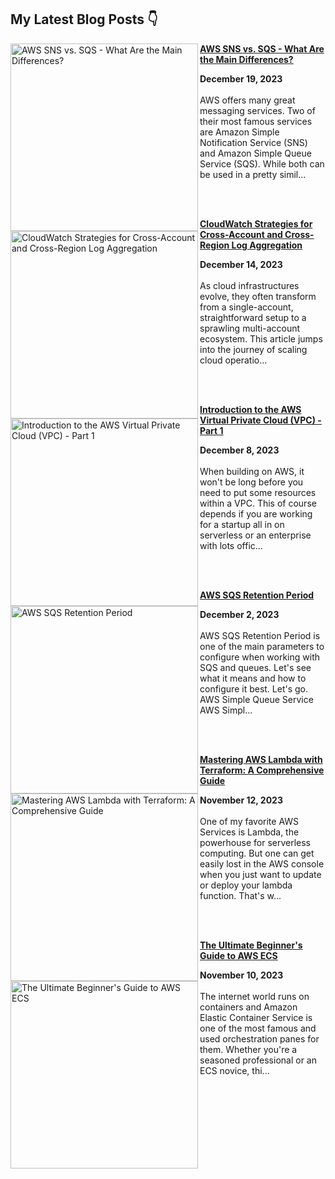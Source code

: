 ## My Latest Blog Posts 👇

<!-- HASHNODE_BLOG:START -->
<p align="left"><a href="https://blog.awsfundamentals.com/aws-sns-vs-sqs-what-are-the-main-differences" title="AWS SNS vs. SQS - What Are the Main Differences?"><img src="https://cdn.hashnode.com/res/hashnode/image/upload/v1704182427606/1f43f4a7-03d5-4936-8db6-269abdff1e3c.png" alt="AWS SNS vs. SQS - What Are the Main Differences?" width="300px" align="left" /></a><a href="https://blog.awsfundamentals.com/aws-sns-vs-sqs-what-are-the-main-differences" title="AWS SNS vs. SQS - What Are the Main Differences?"><strong>AWS SNS vs. SQS - What Are the Main Differences?</strong></a><div><strong>December 19, 2023</strong></div><br/>AWS offers many great messaging services. Two of their most famous services are Amazon Simple Notification Service (SNS) and Amazon Simple Queue Service (SQS). While both can be used in a pretty simil...</p><br/><br/>

<p align="left"><a href="https://blog.awsfundamentals.com/cloudwatch-logs-strategies-for-cross-account-and-cross-region-aggregation" title="CloudWatch Strategies for Cross-Account and Cross-Region Log Aggregation"><img src="https://cdn.hashnode.com/res/hashnode/image/upload/v1702029599187/23e6bc11-a4b9-4ad1-b36a-dd50ba4b2292.png" alt="CloudWatch Strategies for Cross-Account and Cross-Region Log Aggregation" width="300px" align="left" /></a><a href="https://blog.awsfundamentals.com/cloudwatch-logs-strategies-for-cross-account-and-cross-region-aggregation" title="CloudWatch Strategies for Cross-Account and Cross-Region Log Aggregation"><strong>CloudWatch Strategies for Cross-Account and Cross-Region Log Aggregation</strong></a><div><strong>December 14, 2023</strong></div><br/>As cloud infrastructures evolve, they often transform from a single-account, straightforward setup to a sprawling multi-account ecosystem.
This article jumps into the journey of scaling cloud operatio...</p><br/><br/>

<p align="left"><a href="https://blog.awsfundamentals.com/amazon-vpc-introduction-part-1" title="Introduction to the AWS Virtual Private Cloud (VPC) - Part 1"><img src="https://cdn.hashnode.com/res/hashnode/image/upload/v1700818469011/248478fc-98fb-4eaa-8eae-b50d2488047b.png" alt="Introduction to the AWS Virtual Private Cloud (VPC) - Part 1" width="300px" align="left" /></a><a href="https://blog.awsfundamentals.com/amazon-vpc-introduction-part-1" title="Introduction to the AWS Virtual Private Cloud (VPC) - Part 1"><strong>Introduction to the AWS Virtual Private Cloud (VPC) - Part 1</strong></a><div><strong>December 8, 2023</strong></div><br/>When building on AWS, it won't be long before you need to put some resources within a VPC. This of course depends if you are working for a startup all in on serverless or an enterprise with lots offic...</p><br/><br/>

<p align="left"><a href="https://blog.awsfundamentals.com/aws-sqs-retention-period" title="AWS SQS Retention Period"><img src="https://cdn.hashnode.com/res/hashnode/image/upload/v1704180599053/c5d3a148-6ea9-461c-810f-30847cdbf0ae.png" alt="AWS SQS Retention Period" width="300px" align="left" /></a><a href="https://blog.awsfundamentals.com/aws-sqs-retention-period" title="AWS SQS Retention Period"><strong>AWS SQS Retention Period</strong></a><div><strong>December 2, 2023</strong></div><br/>AWS SQS Retention Period is one of the main parameters to configure when working with SQS and queues. Let's see what it means and how to configure it best.
Let's go.
AWS Simple Queue Service
AWS Simpl...</p><br/><br/>

<p align="left"><a href="https://blog.awsfundamentals.com/aws-lambda-with-terraform" title="Mastering AWS Lambda with Terraform: A Comprehensive Guide"><img src="https://cdn.hashnode.com/res/hashnode/image/upload/v1699631364851/2a98313b-0c64-4d05-8d0a-abdabcd8a8de.png" alt="Mastering AWS Lambda with Terraform: A Comprehensive Guide" width="300px" align="left" /></a><a href="https://blog.awsfundamentals.com/aws-lambda-with-terraform" title="Mastering AWS Lambda with Terraform: A Comprehensive Guide"><strong>Mastering AWS Lambda with Terraform: A Comprehensive Guide</strong></a><div><strong>November 12, 2023</strong></div><br/>One of my favorite AWS Services is Lambda, the powerhouse for serverless computing. But one can get easily lost in the AWS console when you just want to update or deploy your lambda function. That's w...</p><br/><br/>

<p align="left"><a href="https://blog.awsfundamentals.com/aws-ecs-beginner-guide" title="The Ultimate Beginner's Guide to AWS ECS"><img src="https://cdn.hashnode.com/res/hashnode/image/upload/v1699545767131/f4a04eaf-7325-4700-81f5-db6991f65650.png" alt="The Ultimate Beginner's Guide to AWS ECS" width="300px" align="left" /></a><a href="https://blog.awsfundamentals.com/aws-ecs-beginner-guide" title="The Ultimate Beginner's Guide to AWS ECS"><strong>The Ultimate Beginner's Guide to AWS ECS</strong></a><div><strong>November 10, 2023</strong></div><br/>The internet world runs on containers and Amazon Elastic Container Service is one of the most famous and used orchestration panes for them.
Whether you're a seasoned professional or an ECS novice, thi...</p><br/><br/>


<!-- HASHNODE_BLOG:END -->
